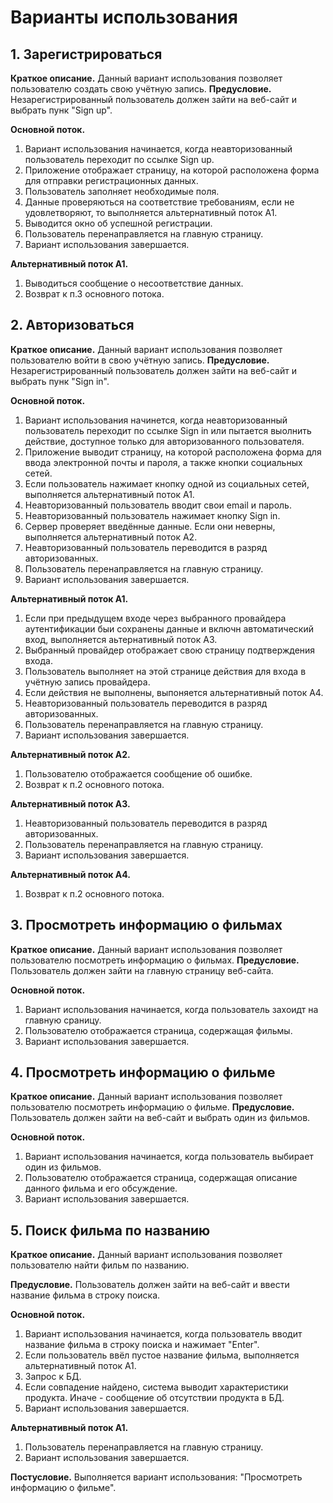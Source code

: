 # Варианты использования
## 1. Зарегистрироваться
**Краткое описание.** Данный вариант использования  позволяет пользователю создать свою учётную запись.
**Предусловие.** Незарегистрированный пользователь должен зайти на веб-сайт и выбрать пунк "Sign up".

**Основной поток.**
1. Вариант использования начинается, когда неавторизованный пользователь переходит по ссылке Sign up.
2. Приложение отображает страницу, на которой расположена форма для отправки регистрационных данных.
3. Пользователь заполняет необходимые поля.
4. Данные проверяються на соответствие требованиям, если не удовлетворяют, то выполняется альтернативный поток А1.
5. Выводится окно об успешной регистрации.
6. Пользователь перенаправляется на главную страницу.
7. Вариант использования завершается.

**Альтернативный поток A1.**
1. Выводиться сообщение о несоответствие данных.
2. Возврат к п.3 основного потока.
## 2. Авторизоваться
**Краткое описание.** Данный вариант использования  позволяет пользователю войти в свою учётную запись.
**Предусловие.** Незарегистрированный пользователь должен зайти на веб-сайт и выбрать пунк "Sign in".

**Основной поток.**
1. Вариант использования начинется, когда неавторизованный пользователь переходит по ссылке Sign in
или пытается выолнить действие, доступное только для авторизованного пользователя.
2. Приложение выводит страницу, на которой расположена форма для ввода электронной почты и пароля, а также кнопки социальных сетей.
3. Если пользователь нажимает кнопку одной из социальных сетей, выполняется альтернативный поток А1.
4. Неавторизованный пользователь вводит свои email и пароль.
5. Неавторизованный пользователь нажимает кнопку Sign in.
6. Сервер проверяет введённые данные. Если они неверны, выполняется альтернативный поток А2.
7. Неавторизованный пользователь переводится в разряд авторизованных.
8. Пользователь перенаправляется на главную страницу.
9. Вариант использования завершается.

**Альтернативный поток А1.**
1. Если при предыдущем входе через выбранного провайдера аутентификации быи сохранены данные и включн автоматический вход, выполняется аьтернативный поток А3.
2. Выбранный провайдер отображает свою страницу подтверждения входа.
3. Пользователь выполняет на этой странице действия для входа в учётную запись провайдера.
4. Если действия не выполнены, выпоняется альтернативный поток А4.
5. Неавторизованный пользователь переводится в разряд авторизованных.
6. Пользователь перенаправляется на главную страницу.
7. Вариант использования завершается.

**Альтернативный поток А2.**
1. Пользователю отображается сообщение об ошибке.
2. Возврат к п.2 основного потока.

**Альтернативный поток А3.**
1. Неавторизованный пользователь переводится в разряд авторизованных.
2. Пользователь перенаправляется на главную страницу.
3. Вариант использования завершается.

**Альтернативный поток А4.**
1. Возврат к п.2 основного потока.
## 3. Просмотреть информацию о фильмах
**Краткое описание.** Данный вариант использования  позволяет пользователю посмотреть информацию о фильмах.
**Предусловие.** Пользователь должен зайти на главную страницу веб-сайта.

**Основной поток.**
1. Вариант использования начинается, когда пользователь захоидт на главную сраницу.
2. Пользователю отображается страница, содержащая фильмы.
3. Вариант использования завершается.
## 4. Просмотреть информацию о фильме
**Краткое описание.** Данный вариант использования  позволяет пользователю посмотреть информацию о фильме.
**Предусловие.** Пользователь должен зайти на веб-сайт и выбрать один из фильмов.

**Основной поток.**
1. Вариант использования начинается, когда пользователь выбирает один из фильмов.
2. Пользователю отображается страница, содержащая описание данного фильма и его обсуждение.
3. Вариант использования завершается.
## 5. Поиск фильма по названию
**Краткое описание.** Данный вариант использования  позволяет пользователю найти фильм по названию.

**Предусловие.** Пользователь должен зайти на веб-сайт и ввести название фильма в строку поиска.

**Основной поток.**
 1. Вариант использования начинается, когда пользователь вводит название фильма в строку поиска и нажимает "Enter".
 2. Если пользователь ввёл пустое название фильма, выполняется альтернативный поток А1.
 3. Запрос к БД.
 4. Если совпадение найдено, система выводит характеристики продукта. Иначе - сообщение об отсутствии продукта в БД.
 5. Вариант использования завершается.

**Альтернативный поток А1.**
 1. Пользователь перенаправляется на главную страницу.
 2. Вариант использования завершается.
 
 **Постусловие.** Выполняется вариант использования: "Просмотреть информацию о фильме".

